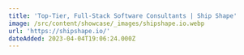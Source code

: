 ```yaml
---
title: 'Top-Tier, Full-Stack Software Consultants | Ship Shape'
image: /src/content/showcase/_images/shipshape.io.webp
url: 'https://shipshape.io/'
dateAdded: 2023-04-04T19:06:24.000Z
---
```


